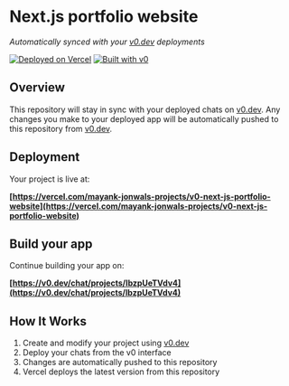 # Next.js portfolio website

*Automatically synced with your [v0.dev](https://v0.dev) deployments*

[![Deployed on Vercel](https://img.shields.io/badge/Deployed%20on-Vercel-black?style=for-the-badge&logo=vercel)](https://vercel.com/mayank-jonwals-projects/v0-next-js-portfolio-website)
[![Built with v0](https://img.shields.io/badge/Built%20with-v0.dev-black?style=for-the-badge)](https://v0.dev/chat/projects/IbzpUeTVdv4)

## Overview

This repository will stay in sync with your deployed chats on [v0.dev](https://v0.dev).
Any changes you make to your deployed app will be automatically pushed to this repository from [v0.dev](https://v0.dev).

## Deployment

Your project is live at:

**[https://vercel.com/mayank-jonwals-projects/v0-next-js-portfolio-website](https://vercel.com/mayank-jonwals-projects/v0-next-js-portfolio-website)**

## Build your app

Continue building your app on:

**[https://v0.dev/chat/projects/IbzpUeTVdv4](https://v0.dev/chat/projects/IbzpUeTVdv4)**

## How It Works

1. Create and modify your project using [v0.dev](https://v0.dev)
2. Deploy your chats from the v0 interface
3. Changes are automatically pushed to this repository
4. Vercel deploys the latest version from this repository
